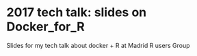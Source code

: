 # 2017 tech talk: slides on Docker_for_R
Slides for my tech talk about docker + R at Madrid R users Group
